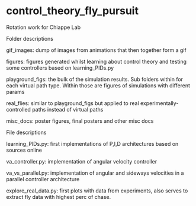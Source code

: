 # control_theory_fly_pursuit
Rotation work for Chiappe Lab

Folder descriptions

gif_images: dump of images from animations that then together form a gif

figures: figures generated whilst learning about control theory and testing some controllers based on learning_PIDs.py

playground_figs: the bulk of the simulation results. Sub folders within for each virtual path type. Within those are figures of simulations with different params

real_flies: similar to playground_figs but applied to real experimentally-controlled paths instead of virtual paths

misc_docs: poster figures, final posters and other misc docs



File descriptions

learning_PIDs.py: first implementations of P,I,D architectures based on sources online

va_controller.py: implementation of angular velocity controller

va_vs_parallel.py: implementation of angular and sideways velocities in a parallel controller architecture

explore_real_data.py: first plots with data from experiments, also serves to extract fly data with highest perc of chase.
